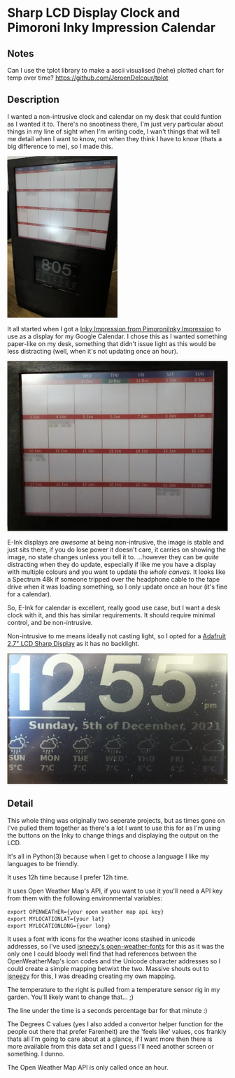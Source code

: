 # Sharp LCD Display Clock and Pimoroni Inky Impression Calendar 

## Notes

Can I use the tplot library to make a ascii visualised (hehe) plotted chart for temp over time?
https://github.com/JeroenDelcour/tplot


## Description

I wanted a non-intrusive clock and calendar on my desk that could funtion as I wanted it to.
There's no snootiness there, I'm just very particular about things in my line of sight when I'm writing code, I wan't things that will tell me detail when I want to know, not when they think I have to know (thats a big difference to me), so I made this.

<img src="Full_display.png" width="50%" />


It all started when I got a [Inky Impression from PimoroniInky Impression](https://shop.pimoroni.com/products/inky-impression-5-7) to use as a display for my Google Calendar.
I chose this as I wanted something paper-like on my desk, something that didn't issue light as this would be less distracting (well, when it's not updating once an hour).

![Calendar Display](Calendar_screen.png)

E-Ink displays are _awesome_ at being non-intrusive, the image is stable and just sits there, if you do lose power it doesn't care, it carries on showing the image, no state changes unless you tell it to.
...however they can be _quite_ distracting when they do update, especially if like me you have a display with multiple colours and you want to update the *whole canvas*. It looks like a Spectrum 48k if someone tripped over the headphone cable to the tape drive when it was loading something, so I only update once an hour (it's fine for a calendar).

So, E-Ink for calendar is excellent, really good use case, but I want a desk clock with it, and this has similar requirements. It should require minimal control, and be non-intrusive.

Non-intrusive to me means ideally not casting light, so I opted for a [Adafruit 2.7" LCD Sharp Display](https://shop.pimoroni.com/products/adafruit-sharp-memory-display-breakout-2-7-400x240-monochrome) as it has no backlight. 

![Screen Display](Sharp_screen.png)

## Detail

This whole thing was originally two seperate projects, but as times gone on I've pulled them together as there's a lot I want to use this for as I'm using the buttons on the Inky to change things and displaying the output on the LCD.

It's all in Python(3) because when I get to choose a language I like my languages to be friendly.

It uses 12h time because I prefer 12h time.

It uses Open Weather Map's API, if you want to use it you'll need a API key from them with the following environmental variables:

```
export OPENWEATHER={your open weather map api key}
export MYLOCATIONLAT={your lat}
export MYLOCATIONLONG={your long}
```

It uses a font with icons for the weather icons stashed in unicode addresses, so I've used [isneezy's open-weather-fonts](https://github.com/isneezy/open-weather-icons) for this as it was the only one I could bloody well find that had references between the OpenWeatherMap's icon codes and the Unicode character addresses so I could create a simple mapping betwixt the two. 
Massive shouts out to [isneezy](https://github.com/isneezy/) for this, I was dreading creating my own mapping.

The temperature to the right is pulled from a temperature sensor rig in my garden. You'll likely want to change that... ;)  

The line under the time is a seconds percentage bar for that minute :)

The Degrees C values (yes I also added a convertor helper function for the people out there that prefer Farenheit) are the 'feels like' values, cos frankly thats all I'm going to care about at a glance, if I want more then there is more available from this data set and I guess I'll need another screen or something. I dunno.

The Open Weather Map API is only called once an hour.
